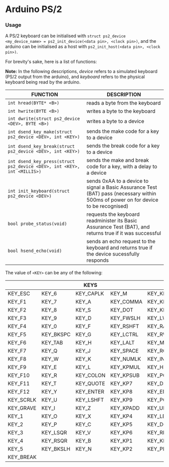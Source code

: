 # Arduino PS/2
### Usage
A PS/2 keyboard can be initialised with `struct ps2_device <my_device_name> = ps2_init_device(<data pin>, <clock pin>)`, and the arduino can be initialised as a host with `ps2_init_host(<data pin>, <clock pin>)`.  
  
For brevity's sake, here is a list of functions:  
  
**Note:** In the following descriptions, *device* refers to a simulated keyboard (PS/2 output from the arduino), and *keyboard* refers to the physical keyboard being read by the arduino.

| FUNCTION | DESCRIPTION |
| -------- | ----------- |
| `int hread(BYTE* <B>)` | reads a byte from the keyboard |
| `int hwrite(BYTE <B>)` | writes a byte to the keyboard |
| `int dwrite(struct ps2_device <DEV>, BYTE <B>)` | writes a byte to a device |
| `int dsend_key_make(struct ps2_device <DEV>, int <KEY>)` | sends the make code for a key to a device |
| `int dsend_key_break(struct ps2_device <DEV>, int <KEY>)` | sends the break code for a key to a device |
| `int dsend_key_press(struct ps2_device <DEV>, int <KEY>, int <MILLIS>)` | sends the make and break code for a key, with a delay to a device |
| `int init_keyboard(struct ps2_device <DEV>)` | sends 0xAA to a device to signal a Basic Assurance Test (BAT) pass (necessary within 500ms of power on for device to be recognised) |
| `bool probe_status(void)` | requests the keyboard readminister its Basic Assurance Test (BAT), and returns true if it was successful |
| `bool hsend_echo(void)` | sends an echo request to the keyboard and returns true if the device sucessfully responds |
  
The value of `<KEY>` can be any of the following:  
  
|           |           | KEYS      |           |           |
| --------- | --------- | --------- | --------- | --------- |
| KEY_ESC   | KEY_6     | KEY_CAPLK | KEY_M     | KEY_KP3   |
| KEY_F1    | KEY_7     | KEY_A     | KEY_COMMA | KEY_KP0   |
| KEY_F2    | KEY_8     | KEY_S     | KEY_DOT   | KEY_KPDOT |
| KEY_F3    | KEY_9     | KEY_D     | KEY_FWSLH | KEY_LWIN  |
| KEY_F4    | KEY_0     | KEY_F     | KEY_RSHFT | KEY_RALT  |
| KEY_F5    | KEY_BKSPC | KEY_G     | KEY_LCTRL | KEY_RWIN  |
| KEY_F6    | KEY_TAB   | KEY_H     | KEY_LALT  | KEY_MENUS |
| KEY_F7    | KEY_Q     | KEY_J     | KEY_SPACE | KEY_RCTRL |
| KEY_F8    | KEY_W     | KEY_K     | KEY_NUMLK | KEY_INS   |
| KEY_F9    | KEY_E     | KEY_L     | KEY_KPMUL | KEY_HOME  |
| KEY_F10   | KEY_R     | KEY_COLON | KEY_KPSUB | KEY_PGUP  |
| KEY_F11   | KEY_T     | KEY_QUOTE | KEY_KP7   | KEY_DEL   |
| KEY_F12   | KEY_Y     | KEY_ENTER | KEY_KP8   | KEY_END   |
| KEY_SCRLK | KEY_U     | KEY_LSHFT | KEY_KP9   | KEY_PGDN  |
| KEY_GRAVE | KEY_I     | KEY_Z     | KEY_KPADD | KEY_UP    |
| KEY_1     | KEY_O     | KEY_X     | KEY_KP4   | KEY_LEFT  |
| KEY_2     | KEY_P     | KEY_C     | KEY_KP5   | KEY_DOWN  |
| KEY_3     | KEY_LSQR  | KEY_V     | KEY_KP6   | KEY_RIGHT |
| KEY_4     | KEY_RSQR  | KEY_B     | KEY_KP1   | KEY_KPDIV |
| KEY_5     | KEY_BKSLH | KEY_N     | KEY_KP2   | KEY_PRINT |
| KEY_BREAK |           |           |           |           |
